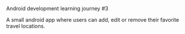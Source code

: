 Android development learning journey #3

A small android app where users can add, edit or remove their favorite travel locations.